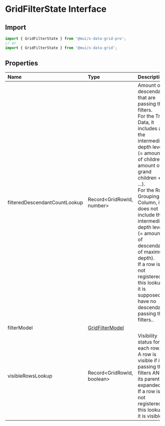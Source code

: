 # GridFilterState Interface

<p class="description"></p>

## Import

```js
import { GridFilterState } from '@mui/x-data-grid-pro';
// or
import { GridFilterState } from '@mui/x-data-grid';
```

## Properties

| Name                                                         | Type                                                                                | Description                                                                                                                                                                                                                                                                                                                                                                                                                     |
| :----------------------------------------------------------- | :---------------------------------------------------------------------------------- | :------------------------------------------------------------------------------------------------------------------------------------------------------------------------------------------------------------------------------------------------------------------------------------------------------------------------------------------------------------------------------------------------------------------------------ |
| <span class="prop-name">filteredDescendantCountLookup</span> | <span class="prop-type">Record&lt;GridRowId, number&gt;</span>                      | Amount of descendants that are passing the filters.<br />For the Tree Data, it includes all the intermediate depth levels (= amount of children + amount of grand children + ...).<br />For the Row Grouping by Column, it does not include the intermediate depth levels (= amount of descendant of maximum depth).<br />If a row is not registered in this lookup, it is supposed to have no descendant passing the filters.. |
| <span class="prop-name">filterModel</span>                   | <span class="prop-type">[GridFilterModel](/api/data-grid/grid-filter-model/)</span> |                                                                                                                                                                                                                                                                                                                                                                                                                                 |
| <span class="prop-name">visibleRowsLookup</span>             | <span class="prop-type">Record&lt;GridRowId, boolean&gt;</span>                     | Visibility status for each row.<br />A row is visible if it is passing the filters AND if its parent is expanded.<br />If a row is not registered in this lookup, it is visible.                                                                                                                                                                                                                                                |
